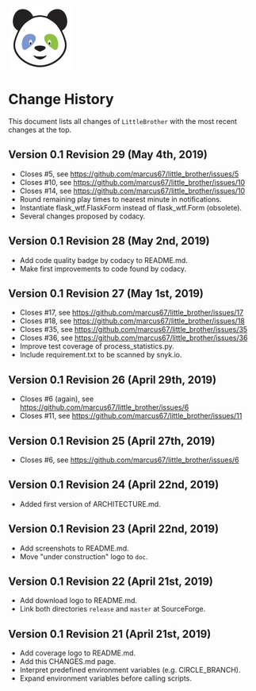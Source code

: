 ![LittleBrother-Logo](little_brother/static/icons/icon_baby-panda_128x128.png)

# Change History 

This document lists all changes of `LittleBrother` with the most recent changes at the top.

## Version 0.1 Revision 29 (May 4th, 2019)

* Closes #5, see https://github.com/marcus67/little_brother/issues/5
* Closes #10, see https://github.com/marcus67/little_brother/issues/10
* Closes #14, see https://github.com/marcus67/little_brother/issues/10
* Round remaining play times to nearest minute in notifications.
* Instantiate flask_wtf.FlaskForm instead of flask_wtf.Form (obsolete).
* Several changes proposed by codacy.
  
## Version 0.1 Revision 28 (May 2nd, 2019)

  * Add code quality badge by codacy to README.md.
  * Make first improvements to code found by codacy.

## Version 0.1 Revision 27 (May 1st, 2019)

  * Closes #17, see https://github.com/marcus67/little_brother/issues/17
  * Closes #18, see https://github.com/marcus67/little_brother/issues/18
  * Closes #35, see https://github.com/marcus67/little_brother/issues/35
  * Closes #36, see https://github.com/marcus67/little_brother/issues/36
  * Improve test coverage of process_statistics.py.
  * Include requirement.txt to be scanned by snyk.io.

## Version 0.1 Revision 26 (April 29th, 2019)

  * Closes #6 (again), see https://github.com/marcus67/little_brother/issues/6
  * Closes #11, see https://github.com/marcus67/little_brother/issues/11

## Version 0.1 Revision 25 (April 27th, 2019)

  * Closes #6, see https://github.com/marcus67/little_brother/issues/6

## Version 0.1 Revision 24 (April 22nd, 2019)

  * Added first version of ARCHITECTURE.md.

## Version 0.1 Revision 23 (April 22nd, 2019)

  * Add screenshots to README.md.
  * Move "under construction" logo to `doc`.

## Version 0.1 Revision 22 (April 21st, 2019)

  * Add download logo to README.md.
  * Link both directories `release` and `master` at SourceForge.

## Version 0.1 Revision 21 (April 21st, 2019)

  * Add coverage logo to README.md.
  * Add this CHANGES.md page.
  * Interpret predefined environment variables (e.g. CIRCLE_BRANCH).
  * Expand environment variables before calling scripts.
